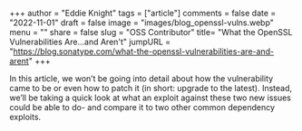 +++
author = "Eddie Knight"
tags = ["article"]
comments = false
date = "2022-11-01"
draft = false
image = "images/blog_openssl-vulns.webp"
menu = ""
share = false
slug = "OSS Contributor"
title= "What the OpenSSL Vulnerabilities Are…and Aren't"
jumpURL = "https://blog.sonatype.com/what-the-openssl-vulnerabilities-are-and-arent"
+++

In this article, we won’t be going into detail about how the vulnerability came to be or even how to patch it (in short: upgrade to the latest). Instead, we’ll be taking a quick look at what an exploit against these two new issues could be able to do- and compare it to two other common dependency exploits.